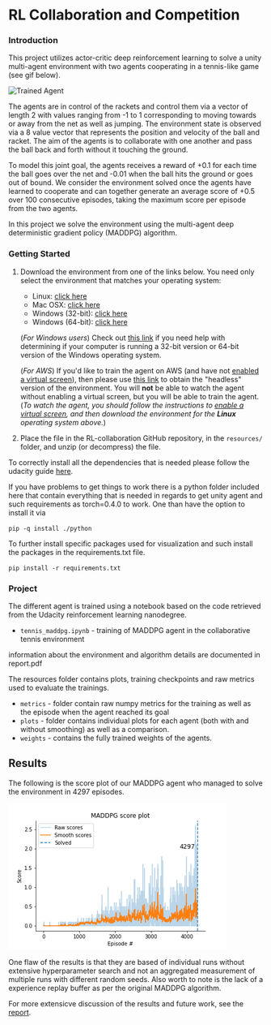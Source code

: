 [//]: # (Image References)

[image1]: https://user-images.githubusercontent.com/10624937/42135623-e770e354-7d12-11e8-998d-29fc74429ca2.gif "Trained Agent"

# RL Collaboration and Competition

### Introduction
This project utilizes actor-critic deep reinforcement learning to solve a unity multi-agent environment with two agents 
cooperating in a tennis-like game (see gif below).

![Trained Agent][image1]

The agents are in control of the rackets and control them via a vector of length 2  with values ranging from -1 to 1 
corresponding to moving towards or away from the net as well as jumping. 
The environment state is observed via a 8 value vector that represents the position and velocity of the ball and racket.
The aim of the agents is to collaborate with one another and pass the ball back and forth without it touching the ground.

To model this joint goal, the agents receives a reward of +0.1 for each time the ball goes over the net and -0.01 
when the ball hits the ground or goes out of bound. 
We consider the environment solved once the agents have learned to cooperate and can together generate an average score 
of +0.5 over 100 consecutive episodes, taking the maximum score per episode from the two agents.

In this project we solve the environment using the multi-agent deep deterministic gradient policy (MADDPG) algorithm.

### Getting Started

1. Download the environment from one of the links below.  You need only select the environment that matches your operating system:
    - Linux: [click here](https://s3-us-west-1.amazonaws.com/udacity-drlnd/P3/Tennis/Tennis_Linux.zip)
    - Mac OSX: [click here](https://s3-us-west-1.amazonaws.com/udacity-drlnd/P3/Tennis/Tennis.app.zip)
    - Windows (32-bit): [click here](https://s3-us-west-1.amazonaws.com/udacity-drlnd/P3/Tennis/Tennis_Windows_x86.zip)
    - Windows (64-bit): [click here](https://s3-us-west-1.amazonaws.com/udacity-drlnd/P3/Tennis/Tennis_Windows_x86_64.zip)
    
    (_For Windows users_) Check out [this link](https://support.microsoft.com/en-us/help/827218/how-to-determine-whether-a-computer-is-running-a-32-bit-version-or-64) if you need help with determining if your computer is running a 32-bit version or 64-bit version of the Windows operating system.

    (_For AWS_) If you'd like to train the agent on AWS (and have not [enabled a virtual screen](https://github.com/Unity-Technologies/ml-agents/blob/master/docs/Training-on-Amazon-Web-Service.md)), then please use [this link](https://s3-us-west-1.amazonaws.com/udacity-drlnd/P3/Tennis/Tennis_Linux_NoVis.zip) to obtain the "headless" version of the environment.  You will **not** be able to watch the agent without enabling a virtual screen, but you will be able to train the agent.  (_To watch the agent, you should follow the instructions to [enable a virtual screen](https://github.com/Unity-Technologies/ml-agents/blob/master/docs/Training-on-Amazon-Web-Service.md), and then download the environment for the **Linux** operating system above._)

2. Place the file in the RL-collaboration GitHub repository, in the `resources/` folder, and unzip (or decompress) the file.  

To correctly install all the dependencies that is needed please follow the udacity guide [here](https://github.com/udacity/deep-reinforcement-learning#dependencies).

If you have problems to get things to work there is a python folder included here that contain everything that is needed
in regards to get unity agent and such requirements as torch=0.4.0 to work. One than have the option to install it via
```
pip -q install ./python
```

To further install specific packages used for visualization and such install the packages in the requirements.txt file.
```
pip install -r requirements.txt
```

### Project

The different agent is trained using a notebook based on the code retrieved from the Udacity reinforcement learning nanodegree.

* `tennis_maddpg.ipynb` - training of MADDPG agent in the collaborative tennis environment

information about the environment and algorithm details are documented in report.pdf


The resources folder contains plots, training checkpoints and raw metrics used to evaluate the trainings.
* `metrics` - folder contain raw numpy metrics for the training as well as the episode when the agent reached its goal
* `plots` - folder contains individual plots for each agent (both with and without smoothing) as well as a comparison.
* `weights` - contains the fully trained weights of the agents.

## Results

The following is the score plot of our MADDPG agent who managed to solve the environment in 4297 episodes.

![Alt text](resources/plots/maddpg_score_plot.png "Title")


One flaw of the results is that they are based of individual runs without extensive hyperparameter search and not an 
aggregated measurement of multiple runs with different random seeds. Also worth to note is the lack of a experience 
replay buffer as per the original MADDPG algorithm. 


For more extensicve discussion of the results and future work, see the [report](Report.pdf).